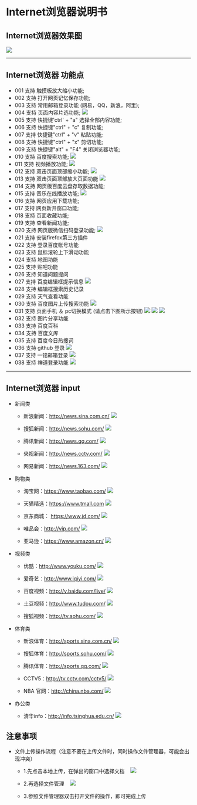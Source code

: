 # Internet浏览器说明书

## Internet浏览器效果图
![](../pic/soft/Internet_home.png)   

***
## Internet浏览器 功能点
  - 001 支持 触摸板放大缩小功能;
  - 002 支持 打开网页记忆保存功能;
  - 003 支持 常用邮箱登录功能 (网易，QQ，新浪，阿里);
  - 004 支持 页面内容片选功能;
    ![](../pic/soft/Internet_ctrl_c.png)
  - 005 支持 快捷键'ctrl' + "a"  选择全部内容功能;
  - 006 支持 快捷键"ctrl" + "c"  复制功能;
  - 007 支持 快捷键"ctrl" + "v"  粘贴功能;
  - 008 支持 快捷键"ctrl" + "x"  剪切功能;
  - 009 支持 快捷键"alt" + "F4"  关闭浏览器功能;
  - 010 支持 百度搜索功能;
    ![](../pic/soft/Internet_baidu.png)
  - 011 支持 视频播放功能;
    ![](../pic/soft/Internet_video.png)
  - 012 支持 双击页面顶部缩小功能;
    ![](../pic/soft/Internet_Narrow.png)
  - 013 支持 双击页面顶部放大页面功能
    ![](../pic/soft/Internet_big.png)
  - 014 支持 网页版百度云盘存取数据功能;
  - 015 支持 音乐在线播放功能;
    ![](../pic/soft/Internet_music.png)
  - 016 支持 网页应用下载功能;
  - 017 支持 网页新开窗口功能;
  - 018 支持 页面收藏功能;
  - 019 支持 查看新闻功能;
  - 020 支持 网页版微信扫码登录功能;
    ![](../pic/soft/Internet_wechat.png)
  - 021 支持 安装firefox第三方插件
  - 022 支持 登录百度帐号功能
  - 023 支持 鼠标滚轮上下滑动功能
  - 024 支持 地图功能
  - 025 支持 贴吧功能
  - 026 支持 知道问题提问
  - 027 支持 百度编辑框提示信息
    ![](../pic/soft/Internet_search.png)
  - 028 支持 编辑框搜索历史记录
  - 029 支持 天气查看功能
  - 030 支持 百度图片上传搜索功能
    ![](../pic/soft/Internet_image.png)
  - 031 支持 页面手机 ＆ pc切换模式 (请点击下图所示按钮)
    ![](../pic/soft/Internet_phony.png)
    ![](../pic/soft/Internet_phony1.png)
    ![](../pic/soft/Internet_phony2.png)
  - 032 支持 图片分享功能
  - 033 支持 百度百科
  - 034 支持 百度文库
  - 035 支持 百度今日热搜词
  - 036 支持 github 登录
    ![](../pic/soft/Internet_githublogin.png)
  - 037 支持 一铭邮箱登录
    ![](../pic/soft/Internet_emindsoft.png)
  - 038 支持 禅道登录功能
    ![](../pic/soft/Internet_chandao.png)   
    
***
## Internet浏览器 input

  - 新闻类
  
     - 新浪新闻：http://news.sina.com.cn/
     ![](../pic/soft/Internet_sina_news.png)   
     
     - 搜狐新闻：http://news.sohu.com/
     ![](../pic/soft/Internet_sohu_news.png)   
     
     - 腾讯新闻：http://news.qq.com/
     ![](../pic/soft/Internet_tencent_news.png)   
     
     - 央视新闻：http://news.cctv.com/
     ![](../pic/soft/Internet_cctv_news.png)   
     
     - 网易新闻：http://news.163.com/
     ![](../pic/soft/Internet_163_news.png)   
     
  - 购物类
     
     - 淘宝网：https://www.taobao.com/
     ![](../pic/soft/Internet_taobao.png)  
     
     - 天猫精选：https://www.tmall.com
     ![](../pic/soft/Internet_tmall.png)   
     
     - 京东商城： https://www.jd.com/
     ![](../pic/soft/Internet_jd.png)   
     
     - 唯品会：http://vip.com/
     ![](../pic/soft/Internet_vip.png)  
     
     - 亚马逊：https://www.amazon.cn/
     ![](../pic/soft/Internet_amazon.png)   
     
  - 视频类
 
     - 优酷：http://www.youku.com/
     ![]( ../pic/soft/Internet_youku.png)   
     
     - 爱奇艺：http://www.iqiyi.com/
     ![](../pic/soft/Internet_iqiyi.png)   
     
     - 百度视频：http://v.baidu.com/live/
     ![](../pic/soft/Internet_vbaidu.png)   
     
     - 土豆视频：http://www.tudou.com/
     ![]( ../pic/soft/Internet_tudou.png)   
     
     - 搜狐视频：http://tv.sohu.com/
     ![](../pic/soft/Internet_tvsohu.png)   
     
  - 体育类

     - 新浪体育：http://sports.sina.com.cn/
     ![](../pic/soft/Internet_sinasports.png)   
     
     - 搜狐体育：http://sports.sohu.com/
     ![](../pic/soft/Internet_sohusports.png)   
     
     - 腾讯体育：http://sports.qq.com/
     ![](../pic/soft/Internet_qqsports.png)   
     
     - CCTV5：http://tv.cctv.com/cctv5/
     ![](../pic/soft/Internet_cctv5.png)   
     
     - NBA 官网：http://china.nba.com/
     ![](../pic/soft/Internet_nba.png)   
     
  - 办公类

     - 清华info：http://info.tsinghua.edu.cn/
     ![](../pic/soft/Internet_tsinghua.png)
     
## 注意事项
  -  文件上传操作流程（注意不要在上传文件时，同时操作文件管理器，可能会出现冲突）
  
  
      -  1.先点击本地上传，在弹出的窗口中选择文档
    ![](../pic/soft/upload_seleteDoc.png)
      - 2.再选择文件管理
    ![](../pic/soft/upload_filemanager.png)
    
      - 3.参照文件管理器双击打开文件的操作，即可完成上传
